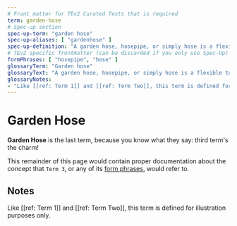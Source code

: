 ```yaml
---
# Front matter for TEv2 Curated Texts that is required
term: garden-hose
# Spec-up section
spec-up-term: "garden hose"
spec-up-aliases: [ "gardenhose" ]
spec-up-definition: "A garden hose, hosepipe, or simply hose is a flexible tube used to convey water. There are a number of common attachments available for the end of the hose, such as sprayers and sprinklers (which are used to concentrate water at one point or to spread it over a large area). Hoses are usually attached to a hose spigot or tap."
# TEv2 specific frontmatter (can be discarded if you only use Spec-Up)
formPhrases: [ "hosepipe", "hose" ]
glossaryTerm: "Garden hose"
glossaryText: "A garden hose, hosepipe, or simply hose is a flexible tube used to convey water. There are a number of common attachments available for the end of the hose, such as sprayers and sprinklers (which are used to concentrate water at one point or to spread it over a large area). Hoses are usually attached to a hose spigot or tap."
glossaryNotes:
- "Like [[ref: Term 1]] and [[ref: Term Two]], this term is defined for illustration purposes only."
---
```


# Garden Hose

**Garden Hose** is the last term, because you know what they say: third term's the charm!

This remainder of this page would contain proper documentation about the concept that `Term 3`, or any of its [form phrases](@tev2), would refer to.

## Notes

Like [[ref: Term 1]] and [[ref: Term Two]], this term is defined for illustration purposes only.
